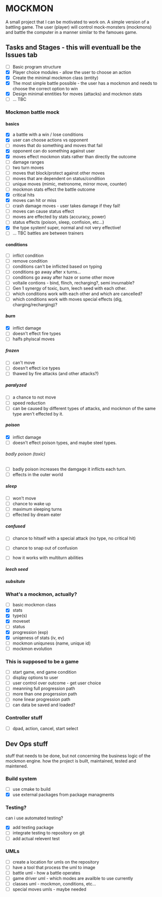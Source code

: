 # MOCKMON

A small project that I can be motivated to work on. A simple version of a battling game. The user (player) will control mock-monsters (mockmons) and battle the computer in a manner similar to the famoues game. 



## Tasks and Stages - this will eventuall be the Issues tab

- [ ] Basic program structure
- [x] Player choice modules - allow the user to choose an action
- [x] Create the minimal mockmon class (entity)
- [x] The most simple battle possible - the user has a mockmon and needs to choose the correct option to win
- [x] Design minimal enntities for moves (attacks) and mockmon stats
- [ ] ... TBC

### Mockmon battle mock

#### basics
- [x] a battle with a win / lose conditions
- [x] user can choose actions vs opponent
- [ ] moves that do something and moves that fail
- [x] opponent can do something against user
- [x] moves effect mockmon stats rather than directly the outcome
- [ ] damage ranges
- [ ] two turn moves
- [ ] moves that block/protect against other moves
- [ ] moves that are dependent on status/condition
- [ ] unique moves (mimic, metronome, mirror move, counter)
- [ ] mockmon stats effect the battle outcome
- [x] critical hits
- [x] moves can hit or miss
- [ ] crash damage moves - user takes damage if they fail!
- [ ] moves can cause status effect
- [ ] moves are effected by stats (accuracy, power)
- [ ] status effects (poison, sleep, confision, etc...)
- [x] the type system! super, normal and not very effective!
- [ ] ... TBC battles are between trainers

#### conditions
- [ ] inflict condition
- [ ] remove condition
- [ ] conditions can't be inflicted based on typing
- [ ] conditions go away after x turns...
- [ ] conditions go away after haze or some other move
- [ ] voltaile contions - bind, flinch, recharging?, semi invurnable?
- [ ] Gen 1 synergy of toxic, burn, leech seed with each other.
- [ ] which conditions work with each other and which are cancelled?
- [ ] which conditions work with moves special effects (dig, charging/recharging)?

##### burn
- [x] inflict damage
- [ ] doesn't effect fire types
- [ ] halfs phyiscal moves

##### frozen
- [ ] can't move
- [ ] doesn't effect ice types
- [ ] thawed by fire attacks (and other attacks?)

##### paralyzed
- [ ] a chance to not move
- [ ] speed reduction
- [ ] can be caused by different types of attacks, and mockmon of the same type aren't effected by it.

##### poison
- [x] inflict damage
- [ ] doesn't effect poison types, and maybe steel types.

###### badly poison (toxic)
- [ ] badly poison increases the damgage it inflicts each turn.
- [ ] effects in the outer world

##### sleep
- [ ] won't move
- [ ] chance to wake up
- [ ] maximum sleeping turns
- [ ] effected by dream eater

##### confused
- [ ] chance to hitself with a special attack (no type, no critical hit)
- [ ] chance to snap out of confusion
- [ ] how it works with multiturn abilities


##### leech seed
##### subsitute

### What's a mockmon, actually?

- [ ] basic mockmon class
- [x] stats
- [x] type(s)
- [x] moveset
- [ ] status
- [x] progression (exp)
- [x] uniqeness of stats (iv, ev)
- [ ] mockmon uniquness (name, unique id)
- [ ] mockmon evolution

### This is supposed to be a game

- [ ] start game, end game condition
- [ ] display options to user
- [ ] user control over outcome - get user choice
- [ ] meanning full progression path
- [ ] more than one progerssion path
- [ ] none linear progression path
- [ ] can data be saved and loaded?

### Controller stuff
- [ ] dpad, action, cancel, start select

## Dev Ops stuff
stuff that needs to be done, but not concerning the business logic of the mockmon engine.
how the project is built, maintained, tested and maintened.

### Build system
- [ ] use cmake to build
- [x] use external packages from package managments

### Testing?
can i use automated testing?
- [x] add testing package
- [ ] integrate testing to repository on git
- [ ] add actual relevent test

### UMLs
- [ ] create a location for umls on the repository
- [ ] have a tool that process the uml to image
- [ ] battle uml - how a battle operates
- [ ] game driver uml - which modes are availble to use currently
- [ ] classes uml - mockmon, conditions, etc...
- [ ] special moves umls - maybe needed